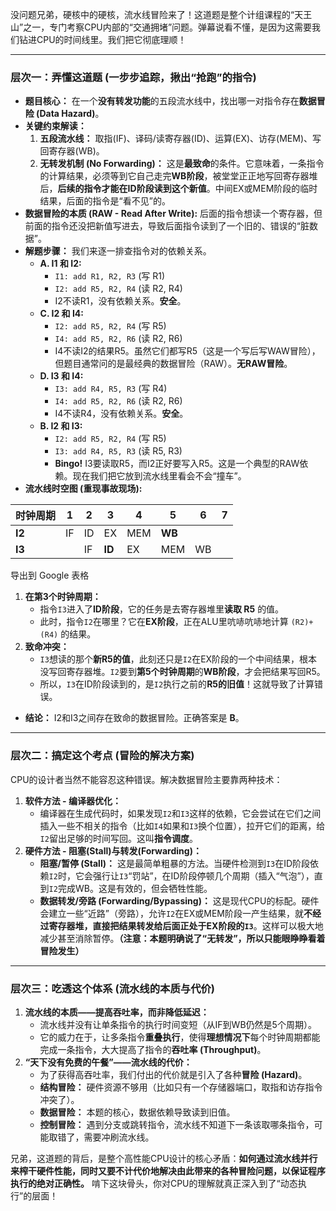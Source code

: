 没问题兄弟，硬核中的硬核，流水线冒险来了！这道题是整个计组课程的“天王山”之一，专门考察CPU内部的“交通拥堵”问题。弹幕说看不懂，是因为这需要我们钻进CPU的时间线里。我们把它彻底理顺！

------



### **层次一：弄懂这道题 (一步步追踪，揪出“抢跑”的指令)**



- **题目核心：** 在一个**没有转发功能**的五段流水线中，找出哪一对指令存在**数据冒险 (Data Hazard)**。
- **关键约束解读：**
  1. **五段流水线：** 取指(IF)、译码/读寄存器(ID)、运算(EX)、访存(MEM)、写回寄存器(WB)。
  2. **无转发机制 (No Forwarding)：** 这是**最致命**的条件。它意味着，一条指令的计算结果，必须等到它自己走完**WB阶段**，被堂堂正正地写回寄存器堆后，**后续的指令才能在ID阶段读到这个新值**。中间EX或MEM阶段的临时结果，后面的指令是“看不见”的。
- **数据冒险的本质 (RAW - Read After Write):** 后面的指令想读一个寄存器，但前面的指令还没把新值写进去，导致后面指令读到了一个旧的、错误的“脏数据”。
- **解题步骤：** 我们来逐一排查指令对的依赖关系。
  - **A. I1 和 I2:**
    - `I1: add R1, R2, R3`  (写 R1)
    - `I2: add R5, R2, R4`  (读 R2, R4)
    - I2不读R1，没有依赖关系。**安全**。
  - **C. I2 和 I4:**
    - `I2: add R5, R2, R4`  (写 R5)
    - `I4: add R5, R2, R6`  (读 R2, R6)
    - I4不读I2的结果R5。虽然它们都写R5（这是一个写后写WAW冒险），但题目通常问的是最经典的数据冒险（RAW）。**无RAW冒险**。
  - **D. I3 和 I4:**
    - `I3: add R4, R5, R3`  (写 R4)
    - `I4: add R5, R2, R6`  (读 R2, R6)
    - I4不读R4，没有依赖关系。**安全**。
  - **B. I2 和 I3:**
    - `I2: add R5, R2, R4`  (写 R5)
    - `I3: add R4, R5, R3`  (读 R5, R3)
    - **Bingo!** I3要读取R5，而I2正好要写入R5。这是一个典型的RAW依赖。现在我们把它放到流水线里看会不会“撞车”。
- **流水线时空图 (重现事故现场):**

| 时钟周期 | 1    | 2    | 3      | 4    | 5      | 6    | 7    |
| -------- | ---- | ---- | ------ | ---- | ------ | ---- | ---- |
| **I2**   | IF   | ID   | EX     | MEM  | **WB** |      |      |
| **I3**   |      | IF   | **ID** | EX   | MEM    | WB   |      |

导出到 Google 表格

1. **在第3个时钟周期：**
   - 指令`I3`进入了**ID阶段**，它的任务是去寄存器堆里**读取 R5** 的值。
   - 此时，指令`I2`在哪里？它在**EX阶段**，正在ALU里吭哧吭哧地计算 `(R2)+(R4)` 的结果。
2. **致命冲突：**
   - `I3`想读的那个**新R5的值**，此刻还只是`I2`在EX阶段的一个中间结果，根本没写回寄存器堆。`I2`要到**第5个时钟周期**的**WB阶段**，才会把结果写回R5。
   - 所以，`I3`在ID阶段读到的，是`I2`执行之前的**R5的旧值**！这就导致了计算错误。

- **结论：** I2和I3之间存在致命的数据冒险。正确答案是 **B**。

------



### **层次二：搞定这个考点 (冒险的解决方案)**



CPU的设计者当然不能容忍这种错误。解决数据冒险主要靠两种技术：

1. **软件方法 - 编译器优化：**
   - 编译器在生成代码时，如果发现`I2`和`I3`这样的依赖，它会尝试在它们之间插入一些不相关的指令（比如`I4`如果和`I3`换个位置），拉开它们的距离，给`I2`留出足够的时间写回。这叫**指令调度**。
2. **硬件方法 - 阻塞(Stall)与转发(Forwarding)：**
   - **阻塞/暂停 (Stall)：** 这是最简单粗暴的方法。当硬件检测到`I3`在ID阶段依赖`I2`时，它会强行让`I3`“罚站”，在ID阶段停顿几个周期（插入“气泡”），直到`I2`完成WB。这是有效的，但会牺牲性能。
   - **数据转发/旁路 (Forwarding/Bypassing)：** 这是现代CPU的标配。硬件会建立一些“近路”（旁路），允许`I2`在EX或MEM阶段一产生结果，就**不经过寄存器堆，直接把结果转发给后面正处于EX阶段的`I3`**。这样可以极大地减少甚至消除暂停。**（注意：本题明确说了“无转发”，所以只能眼睁睁看着冒险发生）**

------



### **层次三：吃透这个体系 (流水线的本质与代价)**



1. **流水线的本质——提高吞吐率，而非降低延迟：**
   - 流水线并没有让单条指令的执行时间变短（从IF到WB仍然是5个周期）。
   - 它的威力在于，让多条指令**重叠执行**，使得**理想情况下**每个时钟周期都能完成一条指令，大大提高了指令的**吞吐率 (Throughput)**。
2. **“天下没有免费的午餐”——流水线的代价：**
   - 为了获得高吞吐率，我们付出的代价就是引入了各种**冒险 (Hazard)**。
   - **结构冒险：** 硬件资源不够用（比如只有一个存储器端口，取指和访存指令冲突了）。
   - **数据冒险：** 本题的核心，数据依赖导致读到旧值。
   - **控制冒险：** 遇到分支或跳转指令，流水线不知道下一条该取哪条指令，可能取错了，需要冲刷流水线。

兄弟，这道题的背后，是整个高性能CPU设计的核心矛盾：**如何通过流水线并行来榨干硬件性能，同时又要不计代价地解决由此带来的各种冒险问题，以保证程序执行的绝对正确性。** 啃下这块骨头，你对CPU的理解就真正深入到了“动态执行”的层面！